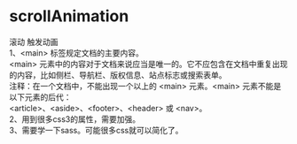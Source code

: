 # scrollAnimation
滚动 触发动画<br>
1、&lt;main&gt; 标签规定文档的主要内容。<br>
  &lt;main> 元素中的内容对于文档来说应当是唯一的。它不应包含在文档中重复出现的内容，比如侧栏、导航栏、版权信息、站点标志或搜索表单。
  <br>注释：在一个文档中，不能出现一个以上的 &lt;main> 元素。&lt;main> 元素不能是以下元素的后代：<br>
  &lt;article>、&lt;aside>、&lt;footer>、&lt;header> 或 &lt;nav>。<br>
2、用到很多css3的属性，需要加强。<br>
3、需要学一下sass。可能很多css就可以简化了。